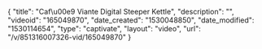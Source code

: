 {
    "title": "Caf\u00e9 Viante Digital Steeper Kettle",
    "description": "",
    "videoid": "165049870",
    "date_created": "1530048850",
    "date_modified": "1530114654",
    "type": "captivate",
    "layout": "video",
    "url": "\/v\/851316007326-vid\/165049870"
}